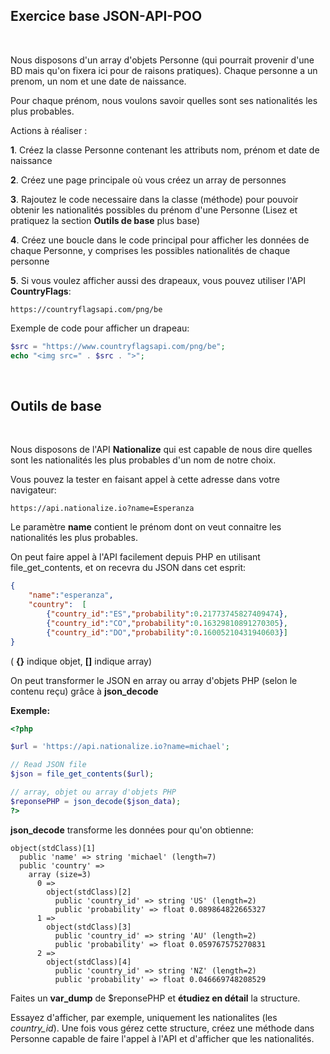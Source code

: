 ## Exercice base JSON-API-POO

<br>

Nous disposons d'un array d'objets Personne (qui pourrait provenir d'une BD mais qu'on fixera ici pour de raisons pratiques).
Chaque personne a un prenom, un nom et une date de naissance.

Pour chaque prénom, nous voulons savoir quelles sont ses nationalités les plus probables.

Actions à réaliser : 

**1**. Créez la classe Personne contenant les attributs nom, prénom et date de naissance

**2**. Créez une page principale où vous créez un array de personnes

**3**. Rajoutez le code necessaire dans la classe (méthode) pour pouvoir obtenir les nationalités possibles du prénom d'une Personne
(Lisez et pratiquez la section **Outils de base** plus base)

**4**. Créez une boucle dans le code principal pour afficher les données de chaque Personne, y comprises les possibles nationalités de chaque personne

**5**. Si vous voulez afficher aussi des drapeaux, vous pouvez utiliser l'API **CountryFlags**:

```
https://countryflagsapi.com/png/be
```

Exemple de code pour afficher un drapeau:

```php
$src = "https://www.countryflagsapi.com/png/be";
echo "<img src=" . $src . ">";
```

<br>

## Outils de base

<br>

Nous disposons de l'API **Nationalize** qui est capable de nous dire quelles sont les nationalités les plus probables d'un nom de notre choix.

Vous pouvez la tester en faisant appel à cette adresse dans votre navigateur: 

```
https://api.nationalize.io?name=Esperanza
```

Le paramètre **name** contient le prénom dont on veut connaitre les nationalités les plus probables.

On peut faire appel à l'API facilement depuis PHP en utilisant file_get_contents, et on recevra du JSON dans cet esprit:
```json
{
    "name":"esperanza",
    "country":  [
        {"country_id":"ES","probability":0.21773745827409474},
        {"country_id":"CO","probability":0.16329810891270305},
        {"country_id":"DO","probability":0.16005210431940603}]
}
```
( **{}** indique objet, **[]** indique array)

On peut transformer le JSON en array ou array d'objets PHP (selon le contenu reçu) grâce à **json_decode**

**Exemple:**

```php
<?php

$url = 'https://api.nationalize.io?name=michael';

// Read JSON file
$json = file_get_contents($url);

// array, objet ou array d'objets PHP 
$reponsePHP = json_decode($json_data);
?>
```

**json_decode** transforme les données pour qu'on obtienne: 
``` 
object(stdClass)[1]
  public 'name' => string 'michael' (length=7)
  public 'country' => 
    array (size=3)
      0 => 
        object(stdClass)[2]
          public 'country_id' => string 'US' (length=2)
          public 'probability' => float 0.089864822665327
      1 => 
        object(stdClass)[3]
          public 'country_id' => string 'AU' (length=2)
          public 'probability' => float 0.059767575270831
      2 => 
        object(stdClass)[4]
          public 'country_id' => string 'NZ' (length=2)
          public 'probability' => float 0.046669748208529
```


Faites un **var_dump** de $reponsePHP et **étudiez en détail** la structure. 

Essayez d'afficher, par exemple, uniquement les nationalites (les *country_id*). Une fois vous gérez cette structure, créez une méthode dans Personne capable de faire l'appel à l'API et d'afficher que les nationalités.

